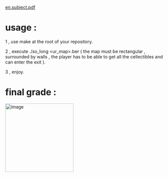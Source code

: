 [en.subject.pdf](https://github.com/totallyrad1/so_long/files/13797664/en.subject.2.pdf)

# usage :

1 , use make at the root of your repository.

2 , execute ./so_long <ur_map>.ber ( the map must be rectangular , surrounded by walls , the player has to be able to get all the cellectibles and can enter the exit ).

3 , enjoy.

# final grade : 
<img width="217" alt="image" src="https://github.com/totallyrad1/so_long/assets/67210558/ae0c8349-6edc-4bd7-ada4-3cad3ed4d086">

